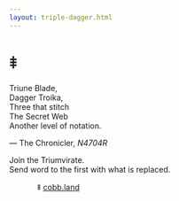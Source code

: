 ```yaml
---
layout: triple-dagger.html
---
```

<style>
    ul {
        padding-left: inherit;
    }
    li {
        list-style: none;
    }
    li::before {
        content: "⹋ ";
    }
</style>

# ⹋

Triune Blade,  
Dagger Troika,  
Three that stitch  
The Secret Web  
Another level of notation.

— The Chronicler, <i>N4704R</i>

Join the Triumvirate.  
Send word to the first with what is replaced.

- [cobb.land](https://cobb.land)